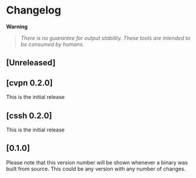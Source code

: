 # Changelog

**Warning**
> _There is no guarantee for output stability. These tools are intended to be consumed by humans._

## [Unreleased]

## [cvpn 0.2.0]

This is the initial release

## [cssh 0.2.0]

This is the initial release

## [0.1.0]

Please note that this version number will be shown whenever a binary was built from source.
This could be any version with any number of changes.